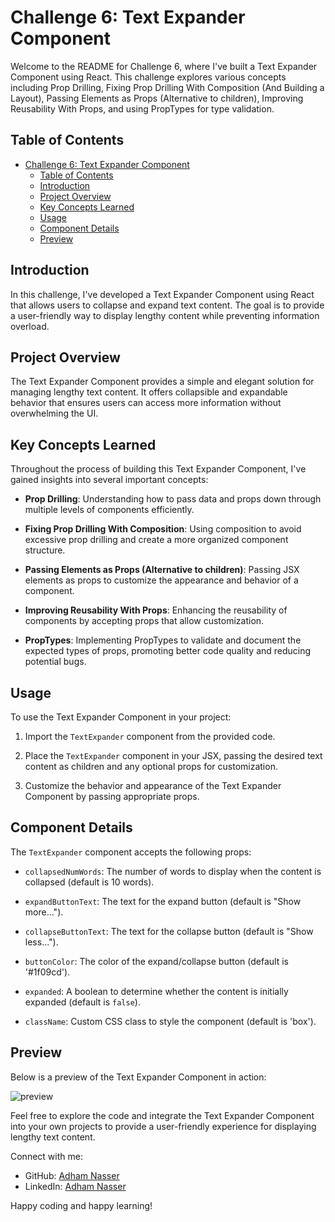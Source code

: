 # Challenge 6: Text Expander Component

Welcome to the README for Challenge 6, where I've built a Text Expander Component using React. This challenge explores various concepts including Prop Drilling, Fixing Prop Drilling With Composition (And Building a Layout), Passing Elements as Props (Alternative to children), Improving Reusability With Props, and using PropTypes for type validation.

## Table of Contents

- [Challenge 6: Text Expander Component](#challenge-6-text-expander-component)
  - [Table of Contents](#table-of-contents)
  - [Introduction](#introduction)
  - [Project Overview](#project-overview)
  - [Key Concepts Learned](#key-concepts-learned)
  - [Usage](#usage)
  - [Component Details](#component-details)
  - [Preview](#preview)

## Introduction

In this challenge, I've developed a Text Expander Component using React that allows users to collapse and expand text content. The goal is to provide a user-friendly way to display lengthy content while preventing information overload.

## Project Overview

The Text Expander Component provides a simple and elegant solution for managing lengthy text content. It offers collapsible and expandable behavior that ensures users can access more information without overwhelming the UI.

## Key Concepts Learned

Throughout the process of building this Text Expander Component, I've gained insights into several important concepts:

- **Prop Drilling**: Understanding how to pass data and props down through multiple levels of components efficiently.

- **Fixing Prop Drilling With Composition**: Using composition to avoid excessive prop drilling and create a more organized component structure.

- **Passing Elements as Props (Alternative to children)**: Passing JSX elements as props to customize the appearance and behavior of a component.

- **Improving Reusability With Props**: Enhancing the reusability of components by accepting props that allow customization.

- **PropTypes**: Implementing PropTypes to validate and document the expected types of props, promoting better code quality and reducing potential bugs.

## Usage

To use the Text Expander Component in your project:

1. Import the `TextExpander` component from the provided code.

2. Place the `TextExpander` component in your JSX, passing the desired text content as children and any optional props for customization.

3. Customize the behavior and appearance of the Text Expander Component by passing appropriate props.

## Component Details

The `TextExpander` component accepts the following props:

- `collapsedNumWords`: The number of words to display when the content is collapsed (default is 10 words).

- `expandButtonText`: The text for the expand button (default is "Show more...").

- `collapseButtonText`: The text for the collapse button (default is "Show less...").

- `buttonColor`: The color of the expand/collapse button (default is '#1f09cd').

- `expanded`: A boolean to determine whether the content is initially expanded (default is `false`).

- `className`: Custom CSS class to style the component (default is 'box').

## Preview

Below is a preview of the Text Expander Component in action:

![preview](./screenshot/preview.gif)

Feel free to explore the code and integrate the Text Expander Component into your own projects to provide a user-friendly experience for displaying lengthy text content.

Connect with me:

- GitHub: [Adham Nasser](https://github.com/Adhamxiii)
- LinkedIn: [Adham Nasser](https://www.linkedin.com/in/adhamnasser/)

Happy coding and happy learning!
